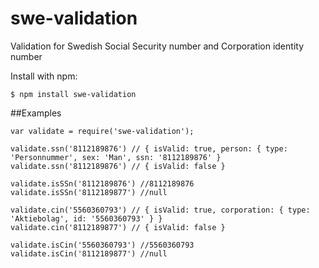 # swe-validation
Validation for Swedish Social Security number and Corporation identity number

Install with npm:
```
$ npm install swe-validation
```

##Examples
```
var validate = require('swe-validation');

validate.ssn('8112189876') // { isValid: true, person: { type: 'Personnummer', sex: 'Man', ssn: '8112189876' }
validate.ssn('8112189876') // { isValid: false }

validate.isSSn('8112189876') //8112189876
validate.isSSn('8112189877') //null

validate.cin('5560360793') // { isValid: true, corporation: { type: 'Aktiebolag', id: '5560360793' } }
validate.cin('8112189877') // { isValid: false }

validate.isCin('5560360793') //5560360793
validate.isCin('8112189877') //null
```
